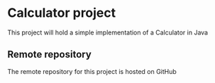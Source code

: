 # Calculator project
This project will hold a simple implementation of a Calculator in Java
## Remote repository
The remote repository for this project is hosted on GitHub
